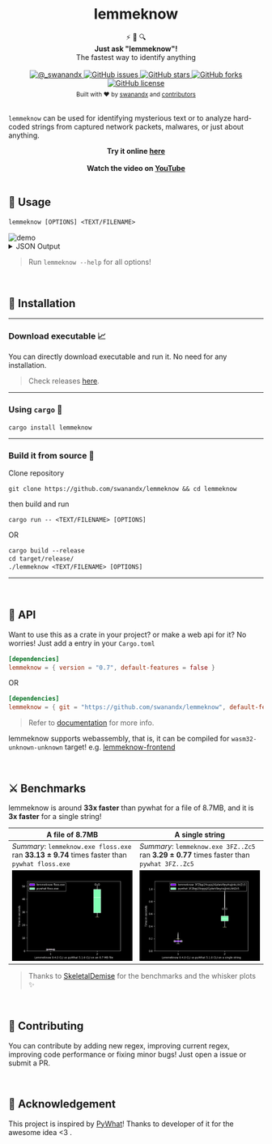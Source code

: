 <h1 align="center">
    lemmeknow 
</h1>

<div align="center">
  ⚡ 🦀 🔍
</div>
<div align="center">
  <strong>Just ask "lemmeknow"!</strong>
</div>
<div align="center">
  The fastest way to identify anything
</div>

<br />

<div align="center">
  <!-- Twitter -->
  <a href="https://twitter.com/_swanandx">
    <img src="https://img.shields.io/badge/twitter-%40__swanandx-blue"
      alt="@_swanandx" />
  </a>
  <!-- GitHub issues -->
  <a href="https://github.com/swanandx/lemmeknow/issues">
    <img src="https://img.shields.io/github/issues/swanandx/lemmeknow"
      alt="GitHub issues" />
  </a>
  <!-- GitHub stars -->
  <a href="https://github.com/swanandx/lemmeknow/stargazers">
    <img src="https://img.shields.io/github/stars/swanandx/lemmeknow"
      alt="GitHub stars" />
  </a>
  <!-- GitHub forks -->
  <a href="https://github.com/swanandx/lemmeknow/network">
    <img src="https://img.shields.io/github/forks/swanandx/lemmeknow"
      alt="GitHub forks" />
  </a>
  <!-- GitHub license -->
  <a href="https://github.com/swanandx/lemmeknow/blob/main/LICENSE">
    <img src="https://img.shields.io/github/license/swanandx/lemmeknow"
      alt="GitHub license" />
  </a>
</div>

<div align="center">
  <sub>Built with ❤︎ by
  <a href="https://twitter.com/_swanandx">swanandx</a> and
  <a href="https://github.com/swanandx/lemmeknow/graphs/contributors">
    contributors
  </a>
</div>

<br />

<!-- Thnx to choo for above README design <3 https://github.com/choojs/choo/blob/master/README.md -->

`lemmeknow` can be used for identifying mysterious text or to analyze hard-coded strings from captured network packets, malwares, or just about anything.


<div align="center">
  <strong>Try it online 
  <a href="https://swanandx.github.io/lemmeknow-frontend/">here</a>
  </strong>
</div>

<br />

<div align="center">
  <strong>Watch the video on 
  <a href="https://youtu.be/n92YrzELBJU">YouTube</a>
  </strong>
</div>

<br />


## 🧰 Usage

```shell
lemmeknow [OPTIONS] <TEXT/FILENAME>
```
<img align="center" src="https://media.discordapp.net/attachments/869896750188625950/1032250968043171881/unknown.png" alt="demo"/>

<details>
<summary>
JSON Output
</summary>

If you want output in JSON format, then pass `-j / --json` flag.
*e.g.* 
```shell
lemmeknow UC11L3JDgDQMyH8iolKkVZ4w --json
``` 
<img align="center" src="https://media.discordapp.net/attachments/998569651183288351/1009151747194892288/lkjosn.png?width=1440&height=512" alt="demo" />
</details>

> Run `lemmeknow --help` for all options!



<br />

## 🔭 Installation
---
### Download executable 📈

 You can directly download executable and run it. No need for any installation.
 > Check releases [here](https://github.com/swanandx/lemmeknow/releases/).

---
### Using `cargo` 🦀
```shell
cargo install lemmeknow
```

---
### Build it from source 🎯

Clone repository
```shell
git clone https://github.com/swanandx/lemmeknow && cd lemmeknow
```

then build and run

```shell
cargo run -- <TEXT/FILENAME> [OPTIONS]
```

OR

```shell
cargo build --release
cd target/release/
./lemmeknow <TEXT/FILENAME> [OPTIONS]
```

---
<br />

## 🚀 API  

Want to use this as a crate in your project? or make a web api for it? No worries! Just add a entry in your `Cargo.toml`

```toml
[dependencies]
lemmeknow = { version = "0.7", default-features = false }

```

OR 

```toml
[dependencies]
lemmeknow = { git = "https://github.com/swanandx/lemmeknow", default-features = false }

```

> Refer to [documentation](https://docs.rs/lemmeknow) for more info.

lemmeknow supports webassembly, that is, it can be compiled for `wasm32-unknown-unknown` target!
e.g. [lemmeknow-frontend](https://github.com/swanandx/lemmeknow-frontend)

<br />

## ⚔️ Benchmarks

lemmeknow is around **33x faster** than pywhat for a file of 8.7MB, and it is **3x faster** for a single string!

| A file of 8.7MB | A single string |
| ---  |  ---   |
| *Summary*: `lemmeknow.exe floss.exe` ran **33.13 ± 9.74** times faster than `pywhat floss.exe` | *Summary*: `lemmeknow.exe 3FZ..Zc5` ran **3.29 ± 0.77** times faster than `pywhat 3FZ..Zc5` |
| ![File benchmark](images/bench_file.png)     | ![String benchmark](images/bench_string.png)       |

> Thanks to [SkeletalDemise](https://github.com/SkeletalDemise) for the benchmarks and the whisker plots ✨

<br />

## 🚧 Contributing 

You can contribute by adding new regex, improving current regex, improving code performance or fixing minor bugs! Just open a issue or submit a PR.

<br />

## 💖 Acknowledgement

 This project is inspired by [PyWhat](https://github.com/bee-san/pyWhat)!
 Thanks to developer of it for the awesome idea <3 .
